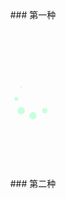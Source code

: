 <!DOCTYPE html> 
<html> 
<head> 
<meta charset="utf-8" /> 
<title></title> 
<style> 
body{ text-align:center} 
.div{ margin:0 auto; width:400px; height:100px; border:1px solid #F00} 
</style> 
</head> 
<body> 
### 第一种
<div>
<style>        .spinner {            margin-top: 100px;            margin-right: auto;            margin-bottom: 100px;            margin-left: auto;            width: 50px;            height: 50px;            position: relative;        }         h3{            text-align: center;        }        .container1 > div, .container2 > div, .container3 > div {            width: 12px;            height: 12px;            background-color: #c6ffdd;             border-radius: 100%;            position: absolute;            -webkit-animation: bouncedelay 1.2s infinite ease-in-out;            animation: bouncedelay 1.2s infinite ease-in-out;            -webkit-animation-fill-mode: both;            animation-fill-mode: both;        }         .spinner .spinner-container {            position: absolute;            width: 100%;            height: 100%;        }         .container2 {            -webkit-transform: rotateZ(45deg);            transform: rotateZ(45deg);        }         .container3 {            -webkit-transform: rotateZ(90deg);            transform: rotateZ(90deg);        }         .circle1 { top: 0; left: 0; }        .circle2 { top: 0; right: 0; }        .circle3 { right: 0; bottom: 0; }        .circle4 { left: 0; bottom: 0; }         .container2 .circle1 {            -webkit-animation-delay: -1.1s;            animation-delay: -1.1s;        }         .container3 .circle1 {            -webkit-animation-delay: -1.0s;            animation-delay: -1.0s;        }         .container1 .circle2 {            -webkit-animation-delay: -0.9s;            animation-delay: -0.9s;        }         .container2 .circle2 {            -webkit-animation-delay: -0.8s;            animation-delay: -0.8s;        }         .container3 .circle2 {            -webkit-animation-delay: -0.7s;            animation-delay: -0.7s;        }         .container1 .circle3 {            -webkit-animation-delay: -0.6s;            animation-delay: -0.6s;        }         .container2 .circle3 {            -webkit-animation-delay: -0.5s;            animation-delay: -0.5s;        }         .container3 .circle3 {            -webkit-animation-delay: -0.4s;            animation-delay: -0.4s;        }         .container1 .circle4 {            -webkit-animation-delay: -0.3s;            animation-delay: -0.3s;        }         .container2 .circle4 {            -webkit-animation-delay: -0.2s;            animation-delay: -0.2s;        }         .container3 .circle4 {            -webkit-animation-delay: -0.1s;            animation-delay: -0.1s;        }         @-webkit-keyframes bouncedelay {            0%, 80%, 100% { -webkit-transform: scale(0.0) }            40% { -webkit-transform: scale(1.0) }        }         @keyframes bouncedelay {            0%, 80%, 100% {                transform: scale(0.0);                -webkit-transform: scale(0.0);            } 40% {                  transform: scale(1.0);                  -webkit-transform: scale(1.0);              }        }</style>
 <body><div class="um-win" id="index">    <div class="um-header">           </div>     <div class="um-content">        <div class="spinner">            <div class="spinner-container container1">                <div class="circle1"></div>                <div class="circle2"></div>                <div class="circle3"></div>                <div class="circle4"></div>            </div>            <div class="spinner-container container2">                <div class="circle1"></div>                <div class="circle2"></div>                <div class="circle3"></div>                <div class="circle4"></div>            </div>            <div class="spinner-container container3">                <div class="circle1"></div>                <div class="circle2"></div>                <div class="circle3"></div>                <div class="circle4"></div>            </div>        </div>    </div>     <div class="um-footer">     </div></div> <script> </script> </body>
</div>
### 第二种
<div>
<html lang="zh-cn">
<head>
    <meta charset="utf-8">
    <style type="text/css">
        .typing_loader{
            width: 20px;
            height: 20px;
            border-radius: 50%;
            -webkit-animation: typing 1s linear infinite alternate;
               -moz-animation: Typing 1s linear infinite alternate;
                    animation: typing 1s linear infinite alternate;
            margin: 46px auto; /* Not necessary- its only for layouting*/  
            position: relative;
            left: -40px;
        }
        @-webkit-keyframes typing{
            0%{
                background-color: rgba(247,111,73, 1);
                box-shadow: 40px 0px 0px 0px rgba(247,111,73,0.2), 
                            80px 0px 0px 0px rgba(247,111,73,0.2);
              }
            25%{ 
                background-color: rgba(247,111,73, 0.4);
                box-shadow: 40px 0px 0px 0px rgba(247,111,73,2), 
                            80px 0px 0px 0px rgba(247,111,73,0.2);
            }
            75%{ background-color: rgba(247,111,73, 0.4);
                box-shadow: 40px 0px 0px 0px rgba(247,111,73,0.2), 
                            80px 0px 0px 0px rgba(247,111,73,1);
              }
        }

        @-moz-keyframes typing{
           0%{
                background-color: rgba(247,111,73, 1);
                box-shadow: 40px 0px 0px 0px rgba(247,111,73,0.2), 
                            80px 0px 0px 0px rgba(247,111,73,0.2);
              }
            25%{ 
                background-color: rgba(247,111,73, 0.4);
                box-shadow: 40px 0px 0px 0px rgba(247,111,73,2), 
                            80px 0px 0px 0px rgba(247,111,73,0.2);
            }
            75%{ background-color: rgba(247,111,73, 0.4);
                box-shadow: 40px 0px 0px 0px rgba(247,111,73,0.2), 
                            80px 0px 0px 0px rgba(247,111,73,1);
              }
        }

        @keyframes typing{
           0%{
                background-color: rgba(247,111,73, 1);
                box-shadow: 40px 0px 0px 0px rgba(247,111,73,0.2), 
                            80px 0px 0px 0px rgba(247,111,73,0.2);
              }
            25%{ 
                background-color: rgba(247,111,73, 0.4);
                box-shadow: 40px 0px 0px 0px rgba(247,111,73,2), 
                            80px 0px 0px 0px rgba(247,111,73,0.2);
            }
            75%{ background-color: rgba(247,111,73, 0.4);
                box-shadow: 40px 0px 0px 0px rgba(247,111,73,0.2), 
                            80px 0px 0px 0px rgba(247,111,73,1);
              }
        }
    </style>
</head>
<body>
<div id="loadingMask">
    <div class="typing_loader"></div>
</div>
</body>
</html>
</div>
### 第三种
<div>
<svg version="1.1" id="loader-1" xmlns="http://www.w3.org/2000/svg" xmlns:xlink="http://www.w3.org/1999/xlink" x="0px" y="0px" width="40px" height="40px" viewBox="0 0 40 40" enable-background="new 0 0 40 40" xml:space="preserve">
<path opacity="0.2" fill="#000" d="M20.201,5.169c-8.254,0-14.946,6.692-14.946,14.946c0,8.255,6.692,14.946,14.946,14.946
    s14.946-6.691,14.946-14.946C35.146,11.861,28.455,5.169,20.201,5.169z M20.201,31.749c-6.425,0-11.634-5.208-11.634-11.634
    c0-6.425,5.209-11.634,11.634-11.634c6.425,0,11.633,5.209,11.633,11.634C31.834,26.541,26.626,31.749,20.201,31.749z"></path>
<path fill="#000" d="M26.013,10.047l1.654-2.866c-2.198-1.272-4.743-2.012-7.466-2.012h0v3.312h0
    C22.32,8.481,24.301,9.057,26.013,10.047z" transform="rotate(8.64432 20 20)">
<animateTransform attributeType="xml" attributeName="transform" type="rotate" from="0 20 20" to="360 20 20" dur="0.5s" repeatCount="indefinite"></animateTransform>
</path>
</svg>
</div>
<div>
<svg version="1.1" id="loader-1" xmlns="http://www.w3.org/2000/svg" xmlns:xlink="http://www.w3.org/1999/xlink" x="0px" y="0px" width="40px" height="40px" viewBox="0 0 50 50" style="enable-background:new 0 0 50 50;" xml:space="preserve">
<path fill="#000" d="M25.251,6.461c-10.318,0-18.683,8.365-18.683,18.683h4.068c0-8.071,6.543-14.615,14.615-14.615V6.461z" transform="rotate(257.602 25 25)">
<animateTransform attributeType="xml" attributeName="transform" type="rotate" from="0 25 25" to="360 25 25" dur="0.6s" repeatCount="indefinite"></animateTransform>
</path>
</svg>
</div>
<div>
<svg version="1.1" id="loader-1" xmlns="http://www.w3.org/2000/svg" xmlns:xlink="http://www.w3.org/1999/xlink" x="0px" y="0px" width="40px" height="40px" viewBox="0 0 50 50" style="enable-background:new 0 0 50 50;" xml:space="preserve">
<path fill="#000" d="M43.935,25.145c0-10.318-8.364-18.683-18.683-18.683c-10.318,0-18.683,8.365-18.683,18.683h4.068c0-8.071,6.543-14.615,14.615-14.615c8.072,0,14.615,6.543,14.615,14.615H43.935z" transform="rotate(227.66 25 25)">
<animateTransform attributeType="xml" attributeName="transform" type="rotate" from="0 25 25" to="360 25 25" dur="0.6s" repeatCount="indefinite"></animateTransform>
</path>
</svg>
</div>
</body> 
</html>  
### 第三种的实现代码  
```
<svg version="1.1" id="loader-1" xmlns="http://www.w3.org/2000/svg" xmlns:xlink="http://www.w3.org/1999/xlink" x="0px" y="0px" width="40px" height="40px" viewBox="0 0 40 40" enable-background="new 0 0 40 40" xml:space="preserve">
<path opacity="0.2" fill="#000" d="M20.201,5.169c-8.254,0-14.946,6.692-14.946,14.946c0,8.255,6.692,14.946,14.946,14.946
    s14.946-6.691,14.946-14.946C35.146,11.861,28.455,5.169,20.201,5.169z M20.201,31.749c-6.425,0-11.634-5.208-11.634-11.634
    c0-6.425,5.209-11.634,11.634-11.634c6.425,0,11.633,5.209,11.633,11.634C31.834,26.541,26.626,31.749,20.201,31.749z"></path>
<path fill="#000" d="M26.013,10.047l1.654-2.866c-2.198-1.272-4.743-2.012-7.466-2.012h0v3.312h0
    C22.32,8.481,24.301,9.057,26.013,10.047z" transform="rotate(8.64432 20 20)">
<animateTransform attributeType="xml" attributeName="transform" type="rotate" from="0 20 20" to="360 20 20" dur="0.5s" repeatCount="indefinite"></animateTransform>
</path>
</svg>
```